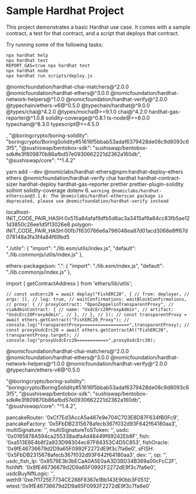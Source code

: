 # Sample Hardhat Project

This project demonstrates a basic Hardhat use case. It comes with a sample contract, a test for that contract, and a script that deploys that contract.

Try running some of the following tasks:

```shell
npx hardhat help
npx hardhat test
REPORT_GAS=true npx hardhat test
npx hardhat node
npx hardhat run scripts/deploy.js
```

@nomicfoundation/hardhat-chai-matchers@^2.0.0 @nomicfoundation/hardhat-ethers@^3.0.0 @nomicfoundation/hardhat-network-helpers@^1.0.0 @nomicfoundation/hardhat-verify@^2.0.0 @typechain/ethers-v6@^0.5.0 @typechain/hardhat@^9.0.0 @types/chai@^4.2.0 @types/mocha@>=9.1.0 chai@^4.2.0 hardhat-gas-reporter@^1.0.8 solidity-coverage@^0.8.1 ts-node@>=8.0.0 typechain@^8.3.0 typescript@>=4.5.0

,
"@boringcrypto/boring-solidity": "boringcrypto/BoringSolidity#51616f5bbab53adaf6379428de08c9d8093c63f5",
"@sushiswap/bentobox-sdk": "sushiswap/bentobox-sdk#e3f809870b86afbd57e0930662221d2362a160db",
"@sushiswap/core": "^1.4.2"

yarn add --dev @nomiclabs/hardhat-ethers@npm:hardhat-deploy-ethers ethers @nomicfoundation/hardhat-verify chai hardhat hardhat-contract-sizer hardhat-deploy hardhat-gas-reporter prettier prettier-plugin-solidity solhint solidity-coverage dotenv 6.
`warning @nomiclabs/hardhat-etherscan@3.1.8: The @nomiclabs/hardhat-etherscan package is deprecated, please use @nomicfoundation/hardhat-verify instead`

localhost-INIT_CODE_PAIR_HASH:0x515a84afaf9dfb5d6ac3a3415af9a84cc83fb5ae121d3850c26ee1d5f13026e8
polygon-INIT_CODE_PAIR_HASH:00fb7f630766e6a796048ea87d01acd3068e8ff67d078148a3fa3f4a84f69bd5

"./utils": {
"import": "./lib.esm/utils/index.js",
"default": "./lib.commonjs/utils/index.js"
},

ethers-packagejson:
".": {
"import": "./lib.esm/index.js",
"default": "./lib.commonjs/index.js"
},

import { getContractAddress } from 'ethers/lib/utils';

`// const usdcerc20 = await deploy("FishERC20", { // from: deployer, // args: [], // log: true, // waitConfirmations: waitBlockConfirmations, // proxy: { // proxyContract: "OpenZeppelinTransparentProxy", // viaAdminContract: { // name: "UsdcErc20ProxyAdmin", // artifact: "UsdcErc20ProxyAdmin", // }, // }, // }); // const transparentProxy = await ethers.getContract("FishERC20_Proxy"); // console.log("transparentProxy=================>",transparentProxy); // const proxyUsdcErc20 = await ethers.getContractAt("FishERC20", transparentProxy.target); // console.log("proxyUsdcErc20===========>",proxyUsdcErc20);`

@nomicfoundation/hardhat-chai-matchers@^2.0.0 @nomicfoundation/hardhat-ethers@^3.0.0 @nomicfoundation/hardhat-network-helpers@^1.0.0 @nomicfoundation/hardhat-verify@^2.0.0 @typechain/ethers-v6@^0.5.0

"@boringcrypto/boring-solidity": "boringcrypto/BoringSolidity#51616f5bbab53adaf6379428de08c9d8093c63f5",
"@sushiswap/bentobox-sdk": "sushiswap/bentobox-sdk#e3f809870b86afbd57e0930662221d2362a160db",
"@sushiswap/core": "^1.4.2",

pancakeRouter: '0xCf7Ed3AccA5a467e9e704C703E8D87F634fB0Fc9',
pancakeFactory: '0x5FbDB2315678afecb367f032d93F642f64180aa3',
multiSignature: '',
multiSignatureToSToken: '',
usdc: '0x0165878A594ca255338adfa4d48449f69242Eb8F',
fish: '0xa513E6E4b8f2a923D98304ec87F64353C4D5C853',
fishOracle: '0x9fE46736679d2D9a65F0992F2272dE9f3c7fa6e0',
sFISH: '0x5FbDB2315678afecb367f032d93F642f64180aa3',
dev: '',
op: '',
usdc_fish_lp: '0x8579E3b3bECaA0A5E0aA3D3BD34B389a00cFcC2F',
fishNft: '0x9fE46736679d2D9a65F0992F2272dE9f3c7fa6e0',
usdcBuyNftLogic: '',
weth9:'0xe7f1725E7734CE288F8367e1Bb143E90bb3F0512',
wtest:'0x9fE46736679d2D9a65F0992F2272dE9f3c7fa6e0'
